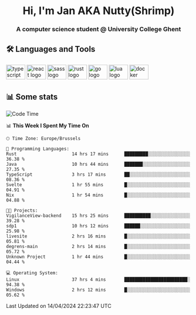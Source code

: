 <h1 align="center">Hi, I'm Jan AKA Nutty(Shrimp)</h1>
<h3 align="center">A computer science student @ University College Ghent</h3>

<h2 align="left">🛠️ Languages and Tools</h2>

###

<div align="left">
  <img src="https://cdn.jsdelivr.net/gh/devicons/devicon/icons/typescript/typescript-original.svg" height="40" width="52" alt="typescript logo"  />
  <img src="https://cdn.jsdelivr.net/gh/devicons/devicon/icons/react/react-original.svg" height="40" width="52" alt="react logo"  />
  <img src="https://cdn.jsdelivr.net/gh/devicons/devicon/icons/sass/sass-original.svg" height="40" width="52" alt="sass logo"  />
  <img src="https://cdn.jsdelivr.net/gh/devicons/devicon@latest/icons/rust/rust-original.svg" height="40" width="52" alt="rust logo" />
  <img src="https://cdn.jsdelivr.net/gh/devicons/devicon/icons/go/go-original.svg" height="40" width="52" alt="go logo"  />
  <img src="https://cdn.jsdelivr.net/gh/devicons/devicon/icons/lua/lua-original.svg" height="40" width="52" alt="lua logo"  />
  <img src="https://cdn.jsdelivr.net/gh/devicons/devicon/icons/docker/docker-original.svg" height="40" width="52" alt="docker logo"  />
</div>

<h2>📊 Some stats</h2>

<!--START_SECTION:waka-->
![Code Time](http://img.shields.io/badge/Code%20Time-4%2C391%20hrs%201%20min-blue)

📊 **This Week I Spent My Time On** 

```text
🕑︎ Time Zone: Europe/Brussels

💬 Programming Languages: 
Rust                     14 hrs 17 mins      █████████░░░░░░░░░░░░░░░░   36.38 % 
Java                     10 hrs 44 mins      ███████░░░░░░░░░░░░░░░░░░   27.35 % 
TypeScript               3 hrs 17 mins       ██░░░░░░░░░░░░░░░░░░░░░░░   08.36 % 
Svelte                   1 hr 55 mins        █░░░░░░░░░░░░░░░░░░░░░░░░   04.91 % 
Nix                      1 hr 54 mins        █░░░░░░░░░░░░░░░░░░░░░░░░   04.88 % 

🐱‍💻 Projects: 
VigilanceView-backend    15 hrs 25 mins      ██████████░░░░░░░░░░░░░░░   39.28 % 
sdp1                     10 hrs 12 mins      ██████░░░░░░░░░░░░░░░░░░░   25.98 % 
livesite                 2 hrs 16 mins       █░░░░░░░░░░░░░░░░░░░░░░░░   05.81 % 
degrens-main             2 hrs 14 mins       █░░░░░░░░░░░░░░░░░░░░░░░░   05.72 % 
Unknown Project          1 hr 44 mins        █░░░░░░░░░░░░░░░░░░░░░░░░   04.44 % 

💻 Operating System: 
Linux                    37 hrs 4 mins       ████████████████████████░   94.38 % 
Windows                  2 hrs 12 mins       █░░░░░░░░░░░░░░░░░░░░░░░░   05.62 % 
```


 Last Updated on 14/04/2024 22:23:47 UTC
<!--END_SECTION:waka-->
